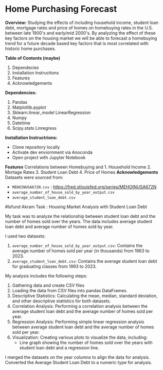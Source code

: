# Home Purchasing Forecast 
**Overview:** Studying the effects of including household income, student loan debt, mortgage rates and price of homes on homebuying rates in the U.S. between late 1900's and early/mid 2000's. By analyzing the effect of these key factors on the housing market we will be able to forecast a homebuying trend for a future decade based key factors that is most correlated with historic home purchases. 

**Table of Contents (maybe)**
1. Dependecies
2. Installation Instructions
3. Features
4. Acknowledgements

**Dependencies:**
1. Pandas
2. Matplotlib.pyplot
3. Sklearn.linear_model
    LinearRegression 
5. Numpy
6. Datetime
7. Scipy.stats
   Linregress 

**Installation Instructrions:**
* Clone repository locally
* Activate dev enviornment via Anoconda
* Open project with Jupyter Notebook 

**Features**
Correlations between Homebuying and
      1. Household Income
      2. Mortage Rates
      3. Student Loan Debt
      4. Price of Homes 
**Acknowledgements**
Datasets were sourced from: 
* `MEHOINUSA672N.csv` : https://fred.stlouisfed.org/series/MEHOINUSA672N
* `average_number_of_house_sold_by_year_output.csv`
* `average_student_loan_debt.csv`
 


#Isfund Akram Task : Housing Market Analysis with Student Loan Debt

My task was to analyze the relationship between student loan debt and the number of homes sold over the years. The data includes average student loan debt and average number of homes sold by year.

I used two datasets:
1. `average_number_of_house_sold_by_year_output.csv`: Contains the average number of homes sold per year (in thousands) from 1963 to 2023.
2. `average_student_loan_debt.csv`: Contains the average student loan debt for graduating classes from 1993 to 2023.

My analysis includes the following steps:
1. Gathering data and create CSV files 
2. Loading the data from CSV files into pandas DataFrames.
3. Descriptive Statistics: Calculating the mean, median, standard deviation, and other descriptive statistics for both datasets.
4. Correlation Analysis: Performing a correlation analysis between the average student loan debt and the average number of homes sold per year.
5. Regression Analysis: Performing simple linear regression analysis between average student loan debt and the average number of homes sold per year.
6. Visualization: Creating various plots to visualize the data, including:
      - Line graph showing the number of homes sold over the years with student loan debt and a regression line.

 I merged the datasets on the year columns to align the data for analysis. Converted the Average Student Loan Debt to a numeric type for analysis.

